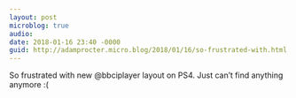 ```yaml
---
layout: post
microblog: true
audio: 
date: 2018-01-16 23:40 -0000
guid: http://adamprocter.micro.blog/2018/01/16/so-frustrated-with.html
---
```

So frustrated with new @bbciplayer layout on PS4. Just can’t find anything anymore :( 
